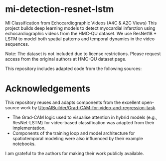 # mi-detection-resnet-lstm
MI Classification from Echocardiographic Videos (A4C & A2C Views)
This project builds deep learning models to detect myocardial infarction using echocardiographic videos from the HMC-QU dataset.
We use ResNet18 + LSTM to model both spatial patterns and temporal dynamics in the video sequences.

Note: The dataset is not included due to license restrictions. Please request access from the original authors at HMC-QU dataset page.


This repository includes adapted code from the following sources:

# Acknowledgements

This repository reuses and adapts components from the excellent open-source work by [UtopAIBuilder/Grad-CAM-for-video-and-regression-task](https://github.com/UtopAIBuilder/Grad-CAM-for-video-and-regression-task).

- The Grad-CAM logic used to visualise attention in hybrid models (e.g., ResNet-LSTM) for video-based classification was adapted from their implementation.
- Components of the training loop and model architecture for spatiotemporal modeling were also influenced by their example notebooks.

I am grateful to the authors for making their work publicly available.



